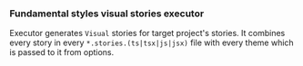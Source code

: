 ### Fundamental styles visual stories executor

Executor generates `Visual` stories for target project's stories. It combines every story in every `*.stories.(ts|tsx|js|jsx)`
file with every theme which is passed to it from options.
